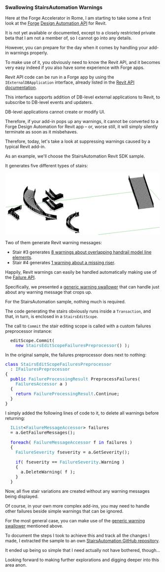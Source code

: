 <head>
<meta http-equiv="Content-Type" content="text/html; charset=utf-8">
<link rel="stylesheet" type="text/css" href="bc.css">
<script src="https://cdn.rawgit.com/google/code-prettify/master/loader/run_prettify.js" type="text/javascript"></script>
</head>

<!---

- forge design automation for revit
  you need to know revit api
  easy if you are familiar with forge
  view on a360
  connect piece by piece
  c4r now works with bim360 team, in 2019 it works with forge docs instead
  licensing issues

- StairsAutomation Revit SDK sample pops up a warning
  this causes problems and stops it when trying to run in forge design automation
  try to suppress it
  simple stairs works ok, keep on clicking to get the warning message
  failure api -- http://thebuildingcoder.typepad.com/blog/about-the-author.html#5.32
  warning swallower -- http://thebuildingcoder.typepad.com/blog/2016/09/warning-swallower-and-roomedit3d-viewer-extension.html#2

- warning swallower
  C:\a\vs\the_building_coder_samples\BuildingCoder\BuildingCoder\CmdPreprocessFailure.cs

 the #RevitAPI @AutodeskRevit #bim #dynamobim @AutodeskForge #ForgeDevCon 

&ndash; 
...

-->

### Swallowing StairsAutomation Warnings

Here at the Forge Accelerator in Rome, I am starting to take some a first look at
the [Forge](https://autodesk-forge.github.io)
[Design Automation API](https://forge.autodesk.com/en/docs/design-automation/v2/overview) for Revit.

It is not yet available or documented, except to a closely restricted private beta that I am not a member of, so I cannot go into any details.

However, you can prepare for the day when it comes by handling your add-in warnings properly.

To make use of it, you obviously need to know the Revit API, and it becomes very easy indeed if you also have some experience with Forge apps.

Revit API code can be run in a Forge app by using the `IExternalDBApplication` interface, already listed in
the [Revit API documentation](https://apidocs.co/apps/revit/2019/97318be3-45c4-d93b-ee7b-174fa80ab951.htm).

This interface supports addition of DB-level external applications to Revit, to subscribe to DB-level events and updaters.

DB-level applications cannot create or modify UI.

Therefore, if your add-in pops up any warnings, it cannot be converted to a Forge Design Automation for Revit app &ndash; or, worse still, it will simply silently terminate as soon as it misbehaves.

Therefore, today, let's take a look at suppressing warnings caused by a typical Revit add-in.

As an example, we'll choose the StairsAutomation Revit SDK sample.

It generates five different types of stairs:

<center>
<img src="img/StairsAutomation_result.png" alt="StairsAutomation result" width="500">
</center>

Two of them generate Revit warning messages:

- Stair #3 generates [8 warnings about overlapping handrail model line elements](zip/StairsAutomation_warnings_stair_3_8.html).
- Stair #4 generates [1 warning about a missing riser](zip/StairsAutomation_warnings_stair_4_1.html).

Happily, Revit warnings can easily be handled automatically making use of
the [Failure API](http://thebuildingcoder.typepad.com/blog/about-the-author.html#5.32).

Specifically, we presented
a [generic warning swallower](http://thebuildingcoder.typepad.com/blog/2016/09/warning-swallower-and-roomedit3d-viewer-extension.html#2) that
can handle just about any warning message that crops up.

For the StairsAutomation sample, nothing much is required.

The code generating the stairs obviously runs inside a `Transaction`, and that, in turn, is enclosed in a `StairsEditScope`.

The call to `Commit` the stair editing scope is called with a custom failures preprocessor instance:

<pre class="code">
&nbsp;&nbsp;editScope.Commit(&nbsp;
&nbsp;&nbsp;&nbsp;&nbsp;<span style="color:blue;">new</span>&nbsp;<span style="color:#2b91af;">StairsEditScopeFailuresPreprocessor</span>()&nbsp;);
</pre>

In the original sample, the failures preprocessor does next to nothing:

<pre class="code">
<span style="color:blue;">class</span>&nbsp;<span style="color:#2b91af;">StairsEditScopeFailuresPreprocessor</span>&nbsp;
&nbsp;&nbsp;:&nbsp;<span style="color:#2b91af;">IFailuresPreprocessor</span>
{
&nbsp;&nbsp;<span style="color:blue;">public</span>&nbsp;<span style="color:#2b91af;">FailureProcessingResult</span>&nbsp;PreprocessFailures(&nbsp;
&nbsp;&nbsp;&nbsp;&nbsp;<span style="color:#2b91af;">FailuresAccessor</span>&nbsp;a&nbsp;)
&nbsp;&nbsp;{
&nbsp;&nbsp;&nbsp;&nbsp;<span style="color:blue;">return</span>&nbsp;<span style="color:#2b91af;">FailureProcessingResult</span>.Continue;
&nbsp;&nbsp;}
}
</pre>

I simply added the following lines of code to it, to delete all warnings before returning:
  
<pre class="code">
&nbsp;&nbsp;<span style="color:#2b91af;">IList</span>&lt;<span style="color:#2b91af;">FailureMessageAccessor</span>&gt;&nbsp;failures
&nbsp;&nbsp;=&nbsp;a.GetFailureMessages();
 
&nbsp;&nbsp;<span style="color:blue;">foreach</span>(&nbsp;<span style="color:#2b91af;">FailureMessageAccessor</span>&nbsp;f&nbsp;<span style="color:blue;">in</span>&nbsp;failures&nbsp;)
&nbsp;&nbsp;{
&nbsp;&nbsp;&nbsp;&nbsp;<span style="color:#2b91af;">FailureSeverity</span>&nbsp;fseverity&nbsp;=&nbsp;a.GetSeverity();
 
&nbsp;&nbsp;&nbsp;&nbsp;<span style="color:blue;">if</span>(&nbsp;fseverity&nbsp;==&nbsp;<span style="color:#2b91af;">FailureSeverity</span>.Warning&nbsp;)
&nbsp;&nbsp;&nbsp;&nbsp;{
&nbsp;&nbsp;&nbsp;&nbsp;&nbsp;&nbsp;a.DeleteWarning(&nbsp;f&nbsp;);
&nbsp;&nbsp;&nbsp;&nbsp;}
&nbsp;&nbsp;}
</pre>

Now, all five stair variations are created without any warning messages being displayed.

Of course, in your own more complex add-ins, you may need to handle other failures beside simple warnings that can be ignored.

For the most general case, you can make use of
the [generic warning swallower](http://thebuildingcoder.typepad.com/blog/2016/09/warning-swallower-and-roomedit3d-viewer-extension.html#2) mentioned
above.

To document the steps I took to achieve this and track all the changes I made, I extracted the sample to an
own [StairsAutomation GitHub repository](https://github.com/jeremytammik/StairsAutomation).

It ended up being so simple that I need actually not have bothered, though...

Looking forward to making further explorations and digging deeper into this area anon.
